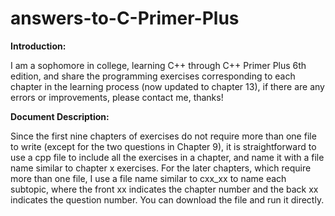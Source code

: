 # answers-to-C-Primer-Plus

**Introduction:**

I am a sophomore in college, learning C++ through C++ Primer Plus 6th edition, and share the programming exercises corresponding to each chapter in the learning process (now updated to chapter 13), if there are any errors or improvements, please contact me, thanks!



**Document Description:**

  Since the first nine chapters of exercises do not require more than one file to write (except for the two questions in Chapter 9), it is straightforward to use a cpp file to include all the exercises in a chapter, and name it with a file name similar to chapter x exercises. 
  For the later chapters, which require more than one file, I use a file name similar to cxx_xx to name each subtopic, where the front xx indicates the chapter number and the back xx indicates the question number.
  You can download the file and run it directly.

 
